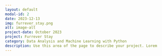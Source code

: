 ```yaml
---
layout: default
modal-id: 2
date: 2023-12-13
img: furrever_stay.png
alt: image-alt
project-date: October 2023
project: Furrever Stay
category: Data Analysis and Machine Learning with Python
description: Use this area of the page to describe your project. Lorem ipsum dolor sit amet, consectetur adipisicing elit. Mollitia neque assumenda ipsam nihil, molestias magnam, recusandae quos quis inventore quisquam velit asperiores, vitae? Reprehenderit soluta, eos quod consequuntur itaque. Nam.
---
```

